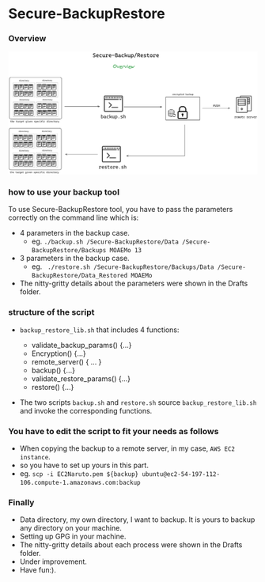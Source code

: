# Secure-BackupRestore

### Overview 

<img alt="Overview" src="Drafts/1_Overview.png" />

### how to use your backup tool

To use Secure-BackupRestore tool, you have to pass the parameters correctly on the command line which is:

-  4 parameters in the backup case.
    - eg. ```./backup.sh /Secure-BackupRestore/Data /Secure-BackupRestore/Backups MOAEMo 13```
-  3 parameters in the backup case.
    - eg. ``` ./restore.sh /Secure-BackupRestore/Backups/Data /Secure-BackupRestore/Data_Restored MOAEMo```  
- The nitty-gritty details about the parameters were shown in the Drafts folder.

### structure of the script

-  ```backup_restore_lib.sh``` that includes 4 functions:
  
    - validate_backup_params() {...}
    - Encryption() {...}
    - remote_server() { ... }
    - backup() {...}
    - validate_restore_params() {...}
    - restore() {...}
    
-  The two scripts ```backup.sh``` and ```restore.sh``` source ```backup_restore_lib.sh``` and invoke the corresponding functions.


### You have to edit the script to fit your needs as follows

- When copying the backup to a remote server, in my case, ```AWS EC2 instance```.
- so you have to set up yours in this part.
- eg. ```scp -i EC2Naruto.pem ${backup} ubuntu@ec2-54-197-112-106.compute-1.amazonaws.com:backup```

### Finally 

- Data directory, my own directory, I want to backup. It is yours to backup any directory on your machine.
- Setting up GPG in your machine.
- The nitty-gritty details about each process were shown in the Drafts folder.
- Under improvement.
- Have fun:).
